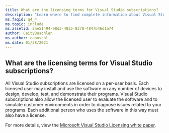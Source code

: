 ```yaml
---
title: What are the licensing terms for Visual Studio subscriptions? 
description: 'Learn where to find complete information about Visual Studio licensing terms'
ms.faqid: q4_4
ms.topic: include
ms.assetid: 2ae51494-98d3-4835-8378-4847b46d1a74
author: CaityBuschlen
ms.author: cabuschl
ms.date: 01/28/2021
---
```


## What are the licensing terms for Visual Studio subscriptions? 

All Visual Studio subscriptions are licensed on a per-user basis.  Each licensed user may install and use the software on any number of devices to design, develop, test, and demonstrate their programs.  Visual Studio subscriptions also allow the licensed user to evaluate the software and to simulate customer environments in order to diagnose issues related to your programs.  Each additional person who uses the software in this way must also have a license. 

For more details, view the [Microsoft Visual Studio Licensing white paper](https://aka.ms/vslicensing). 